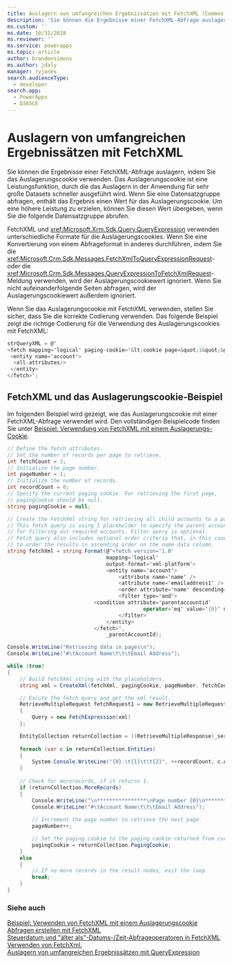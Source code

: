 ```yaml
---
title: Auslagern von umfangreichen Ergebnissätzen mit FetchXML (Common Data Service) | Microsoft Docs
description: 'Sie können die Ergebnisse einer FetchXML-Abfrage auslagern, indem Sie das Auslagerungscookie verwenden.'
ms.custom: ''
ms.date: 10/31/2018
ms.reviewer: ''
ms.service: powerapps
ms.topic: article
author: brandonsimons
ms.author: jdaly
manager: ryjones
search.audienceType:
  - developer
search.app:
  - PowerApps
  - D365CE
---
```

# <a name="page-large-result-sets-with-fetchxml"></a>Auslagern von umfangreichen Ergebnissätzen mit FetchXML

Sie können die Ergebnisse einer FetchXML-Abfrage auslagern, indem Sie das Auslagerungscookie verwenden. Das Auslagerungscookie ist eine Leistungsfunktion, durch die das Auslagern in der Anwendung für sehr große Datasets schneller ausgeführt wird. Wenn Sie eine Datensatzgruppe abfragen, enthält das Ergebnis einen Wert für das Auslagerungscookie. Um eine höhere Leistung zu erzielen, können Sie diesen Wert übergeben, wenn Sie die folgende Datensatzgruppe abrufen.  
  
 FetchXML und <xref:Microsoft.Xrm.Sdk.Query.QueryExpression> verwenden unterschiedliche Formate für die Auslagerungscookies. Wenn Sie eine Konvertierung von einem Abfrageformat in anderes durchführen, indem Sie die <xref:Microsoft.Crm.Sdk.Messages.FetchXmlToQueryExpressionRequest>- oder die <xref:Microsoft.Crm.Sdk.Messages.QueryExpressionToFetchXmlRequest>-Meldung verwenden, wird der Auslagerungscookiewert ignoriert. Wenn Sie nicht aufeinanderfolgende Seiten abfragen, wird der Auslagerungscookiewert außerdem ignoriert.  
  
 Wenn Sie das Auslagerungscookie mit FetchXML verwenden, stellen Sie sicher, dass Sie die korrekte Codierung verwenden. Das folgende Beispiel zeigt die richtige Codierung für die Verwendung des Auslagerungscookies mit FetchXML:  
  
```csharp  
strQueryXML = @"  
<fetch mapping='logical' paging-cookie='&lt;cookie page=&quot;1&quot;&gt;&lt;accountid last=&quot;{E062B974-7F8D-DC11-9048-0003FF27AC3B}&quot; first=&quot;{60B934EF-798D-DC11-9048-0003FF27AC3B}&quot;/&gt;&lt;/cookie&gt;' page='2' count='2'>  
 <entity name='account'>  
  <all-attributes/>  
 </entity>  
</fetch>";  
```  
  
## <a name="fetchxml-and-the-paging-cookie-example"></a>FetchXML und das Auslagerungscookie-Beispiel  
 Im folgenden Beispiel wird gezeigt, wie das Auslagerungscookie mit einer FetchXML-Abfrage verwendet wird. Den vollständigen Beispielcode finden Sie unter [Beispiel: Verwendung von FetchXML mit einem Auslagerungs-Cookie](samples/use-fetchxml-paging-cookie.md).  
  
```csharp
// Define the fetch attributes.
// Set the number of records per page to retrieve.
int fetchCount = 3;
// Initialize the page number.
int pageNumber = 1;
// Initialize the number of records.
int recordCount = 0;
// Specify the current paging cookie. For retrieving the first page, 
// pagingCookie should be null.
string pagingCookie = null;

// Create the FetchXml string for retrieving all child accounts to a parent account.
// This fetch query is using 1 placeholder to specify the parent account id 
// for filtering out required accounts. Filter query is optional.
// Fetch query also includes optional order criteria that, in this case, is used 
// to order the results in ascending order on the name data column.
string fetchXml = string.Format(@"<fetch version='1.0' 
                                mapping='logical' 
                                output-format='xml-platform'>
                                <entity name='account'>
                                    <attribute name='name' />
                                    <attribute name='emailaddress1' />
                                    <order attribute='name' descending='false'/>
                                    <filter type='and'>
                            <condition attribute='parentaccountid' 
                                            operator='eq' value='{0}' uiname='' uitype='' />
                                    </filter>
                                </entity>
                            </fetch>",
                                _parentAccountId);

Console.WriteLine("Retrieving data in pages\n"); 
Console.WriteLine("#\tAccount Name\t\t\tEmail Address");

while (true)
{
    // Build fetchXml string with the placeholders.
    string xml = CreateXml(fetchXml, pagingCookie, pageNumber, fetchCount);

    // Excute the fetch query and get the xml result.
    RetrieveMultipleRequest fetchRequest1 = new RetrieveMultipleRequest
    {
        Query = new FetchExpression(xml)
    };

    EntityCollection returnCollection = ((RetrieveMultipleResponse)_service.Execute(fetchRequest1)).EntityCollection;
    
    foreach (var c in returnCollection.Entities)
    {
        System.Console.WriteLine("{0}.\t{1}\t\t{2}", ++recordCount, c.Attributes["name"], c.Attributes["emailaddress1"] );
    }                        
    
    // Check for morerecords, if it returns 1.
    if (returnCollection.MoreRecords)
    {
        Console.WriteLine("\n****************\nPage number {0}\n****************", pageNumber);
        Console.WriteLine("#\tAccount Name\t\t\tEmail Address");
        
        // Increment the page number to retrieve the next page.
        pageNumber++;

        // Set the paging cookie to the paging cookie returned from current results.                            
        pagingCookie = returnCollection.PagingCookie;
    }
    else
    {
        // If no more records in the result nodes, exit the loop.
        break;
    }
}
```
  
### <a name="see-also"></a>Siehe auch  
 [Beispiel: Verwenden von FetchXML mit einem Auslagerungscookie](samples/use-fetchxml-paging-cookie.md)   
 [Abfragen erstellen mit FetchXML](/dynamics365/customer-engagement/developer/org-service/build-queries-fetchxml)   
 [Steuerdatum und "älter als"-Datums-/Zeit-Abfrageoperatoren in FetchXML](../use-fetchxml-fiscal-date-older-datetime-query-operators.md)   
 [Verwenden von FetchXml.](../use-fetchxml-construct-query.md)   
 [Auslagern von umfangreichen Ergebnissätzen mit QueryExpression](page-large-result-sets-with-queryexpression.md)
